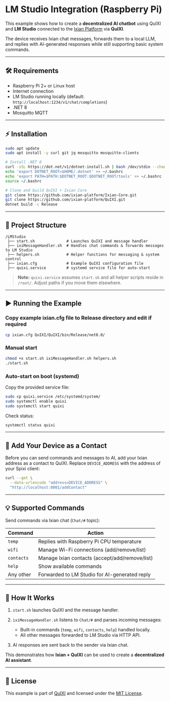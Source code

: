 ﻿# LM Studio Integration (Raspberry Pi)

This example shows how to create a **decentralized AI chatbot** using QuIXI and **LM Studio** connected to the
[Ixian Platform](https://www.ixian.io) via **QuIXI**.

The device receives Ixian chat messages, forwards them to a local LLM, and replies with AI-generated responses while still
supporting basic system commands.

---

## 🛠 Requirements

* Raspberry Pi 2+ or Linux host
* Internet connection
* LM Studio running locally (default: `http://localhost:1234/v1/chat/completions`)
* .NET 8
* Mosquitto MQTT

---

## ⚡ Installation

```bash
sudo apt update
sudo apt install -y curl git jq mosquitto mosquitto-clients

# Install .NET 8
curl -sSL https://dot.net/v1/dotnet-install.sh | bash /dev/stdin --channel 8.0 --version latest --verbose
echo 'export DOTNET_ROOT=$HOME/.dotnet' >> ~/.bashrc
echo 'export PATH=$PATH:$DOTNET_ROOT:$DOTNET_ROOT/tools' >> ~/.bashrc
source ~/.bashrc

# Clone and build QuIXI + Ixian Core
git clone https://github.com/ixian-platform/Ixian-Core.git
git clone https://github.com/ixian-platform/QuIXI.git
dotnet build -c Release

```

---

## 📂 Project Structure

```
/LMStudio
 ├── start.sh              # Launches QuIXI and message handler
 ├── ixiMessageHandler.sh  # Handles chat commands & forwards messages to LM Studio
 ├── helpers.sh            # Helper functions for messaging & system control
 ├── ixian.cfg             # Example QuIXI configuration file
 ├── quixi.service         # systemd service file for auto-start
```

> **Note:** `quixi.service` assumes `start.sh` and all helper scripts reside in `/root/`. Adjust paths if you move them elsewhere.

---

## ▶️ Running the Example

### Copy example ixian.cfg file to Release directory and edit if required

```bash
cp ixian.cfg QuIXI/QuIXI/bin/Release/net8.0/
```

### Manual start

```bash
chmod +x start.sh ixiMessageHandler.sh helpers.sh
./start.sh
```

### Auto-start on boot (systemd)

Copy the provided service file:

```bash
sudo cp quixi.service /etc/systemd/system/
sudo systemctl enable quixi
sudo systemctl start quixi
```

Check status:

```bash
systemctl status quixi
```

---

## 🔑 Add Your Device as a Contact

Before you can send commands and messages to AI, add your Ixian address as a contact to QuIXI. Replace `DEVICE_ADDRESS` with the
address of your Spixi client:

```bash
curl --get \
  --data-urlencode "address=DEVICE_ADDRESS" \
  "http://localhost:8001/addContact"
```

---

## 💡 Supported Commands

Send commands via Ixian chat (`Chat/#` topic):

| Command    | Action                                         |
| ---------- | ---------------------------------------------- |
| `temp`     | Replies with Raspberry Pi CPU temperature      |
| `wifi`     | Manage Wi-Fi connections (add/remove/list)     |
| `contacts` | Manage Ixian contacts (accept/add/remove/list) |
| `help`     | Show available commands                        |
| Any other  | Forwarded to LM Studio for AI-generated reply  |

---

## 🔌 How It Works

1. `start.sh` launches QuIXI and the message handler.
2. `ixiMessageHandler.sh` listens to `Chat/#` and parses incoming messages:

   * Built-in commands (`temp`, `wifi`, `contacts`, `help`) handled locally.
   * All other messages forwarded to LM Studio via HTTP API.
3. AI responses are sent back to the sender via Ixian chat.

This demonstrates how **Ixian + QuIXI** can be used to create a **decentralized AI assistant**.

---

## 📜 License

This example is part of [QuIXI](https://github.com/ixian-platform/QuIXI) and licensed under the [MIT License](../../../LICENSE).
